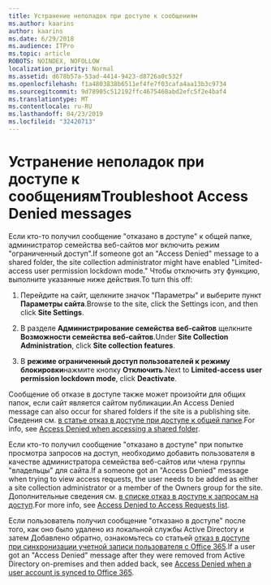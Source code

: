 ```yaml
---
title: Устранение неполадок при доступе к сообщениям
ms.author: kaarins
author: kaarins
ms.date: 6/29/2018
ms.audience: ITPro
ms.topic: article
ROBOTS: NOINDEX, NOFOLLOW
localization_priority: Normal
ms.assetid: d678b57a-53ad-4414-9423-d8726a0c532f
ms.openlocfilehash: f1a4803838b6511ef4fe7f03cafa4aa13b3c9734
ms.sourcegitcommit: 9d78905c512192ffc4675468abd2efc5f2e4baf4
ms.translationtype: MT
ms.contentlocale: ru-RU
ms.lasthandoff: 04/23/2019
ms.locfileid: "32420713"
---
```

# <a name="troubleshoot-access-denied-messages"></a><span data-ttu-id="31a60-102">Устранение неполадок при доступе к сообщениям</span><span class="sxs-lookup"><span data-stu-id="31a60-102">Troubleshoot Access Denied messages</span></span>

<span data-ttu-id="31a60-103">Если кто-то получил сообщение "отказано в доступе" к общей папке, администратор семейства веб-сайтов мог включить режим "ограниченный доступ".</span><span class="sxs-lookup"><span data-stu-id="31a60-103">If someone got an "Access Denied" message to a shared folder, the site collection administrator might have enabled "Limited-access user permission lockdown mode."</span></span> <span data-ttu-id="31a60-104">Чтобы отключить эту функцию, выполните указанные ниже действия.</span><span class="sxs-lookup"><span data-stu-id="31a60-104">To turn this off:</span></span> 
  
1. <span data-ttu-id="31a60-105">Перейдите на сайт, щелкните значок "Параметры" и выберите пункт **Параметры сайта**.</span><span class="sxs-lookup"><span data-stu-id="31a60-105">Browse to the site, click the Settings icon, and then click **Site Settings**.</span></span>
    
2. <span data-ttu-id="31a60-106">В разделе **Администрирование семейства веб-сайтов** щелкните **Возможности семейства веб-сайтов**.</span><span class="sxs-lookup"><span data-stu-id="31a60-106">Under **Site Collection Administration**, click **Site collection features**.</span></span>
    
3. <span data-ttu-id="31a60-107">В **режиме ограниченный доступ пользователей к режиму блокировки**нажмите кнопку **Отключить**.</span><span class="sxs-lookup"><span data-stu-id="31a60-107">Next to **Limited-access user permission lockdown mode**, click **Deactivate**.</span></span>
    
<span data-ttu-id="31a60-108">Сообщение об отказе в доступе также может произойти для общих папок, если сайт является сайтом публикации.</span><span class="sxs-lookup"><span data-stu-id="31a60-108">An Access Denied message can also occur for shared folders if the site is a publishing site.</span></span> <span data-ttu-id="31a60-109">Сведения см. [в статье отказ в доступе при доступе к общей папке](https://go.microsoft.com/fwlink/?linkid=2004317).</span><span class="sxs-lookup"><span data-stu-id="31a60-109">For info, see [Access Denied when accessing a shared folder](https://go.microsoft.com/fwlink/?linkid=2004317).</span></span>
  
<span data-ttu-id="31a60-110">Если кто-то получил сообщение "отказано в доступе" при попытке просмотра запросов на доступ, необходимо добавить пользователя в качестве администратора семейства веб-сайтов или члена группы "владельцы" для сайта.</span><span class="sxs-lookup"><span data-stu-id="31a60-110">If a someone got an "Access Denied" message when trying to view access requests, the user needs to be added as either a site collection administrator or a member of the Owners group for the site.</span></span> <span data-ttu-id="31a60-111">Дополнительные сведения см. [в списке отказ в доступе к запросам на доступ](https://go.microsoft.com/fwlink/?linkid=2004220).</span><span class="sxs-lookup"><span data-stu-id="31a60-111">For more info, see [Access Denied to Access Requests list](https://go.microsoft.com/fwlink/?linkid=2004220).</span></span>
  
<span data-ttu-id="31a60-112">Если пользователь получил сообщение "отказано в доступе" после того, как оно было удалено из локальной службы Active Directory и затем Добавлено обратно, ознакомьтесь со статьей [отказ в доступе при синхронизации учетной записи пользователя с Office 365](https://go.microsoft.com/fwlink/?linkid=2004318).</span><span class="sxs-lookup"><span data-stu-id="31a60-112">If a user got an "Access Denied" message after they were removed from Active Directory on-premises and then added back, see [Access Denied when a user account is synced to Office 365](https://go.microsoft.com/fwlink/?linkid=2004318).</span></span>
  

